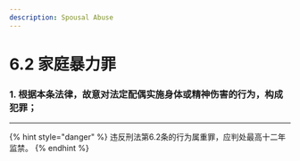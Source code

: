 ```yaml
---
description: Spousal Abuse
---
```


# 6.2 家庭暴力罪

### 1. 根据本条法律，故意对法定配偶实施身体或精神伤害的行为，构成犯罪；

***

{% hint style="danger" %}
违反刑法第6.2条的行为属重罪，应判处最高十二年监禁。
{% endhint %}